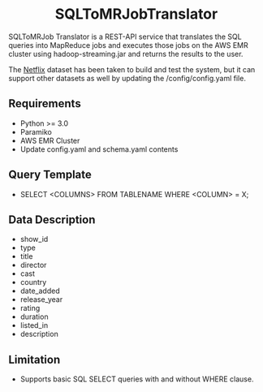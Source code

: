 <h1 align="center">SQLToMRJobTranslator</h1>

SQLToMRJob Translator is a REST-API service that translates the SQL queries into MapReduce jobs and executes those jobs on the AWS EMR cluster using hadoop-streaming.jar and returns the results to the user.

The [Netflix](https://www.kaggle.com/datasets/shivamb/netflix-shows) dataset has been taken to build and test the system, but it can support other datasets as well by updating the /config/config.yaml file.
 
## Requirements
- Python >= 3.0
- Paramiko
- AWS EMR Cluster
- Update config.yaml and schema.yaml contents

## Query Template
- SELECT \<COLUMNS\> FROM TABLENAME WHERE \<COLUMN\> = X;

## Data Description
- show_id
- type
- title
- director
- cast
- country
- date_added
- release_year
- rating
- duration
- listed_in
- description

## Limitation
- Supports basic SQL SELECT queries with and without WHERE clause.
